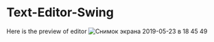 # Text-Editor-Swing
Here is the preview of editor 
![Снимок экрана 2019-05-23 в 18 45 49](https://user-images.githubusercontent.com/43410212/58266815-1a7f7e80-7d8b-11e9-989e-79cae65a7d0f.png)

